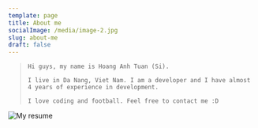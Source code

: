 ```yaml
---
template: page
title: About me
socialImage: /media/image-2.jpg
slug: about-me
draft: false
---
```

> `Hi guys, my name is Hoang Anh Tuan (Si). `
>
> `I live in Da Nang, Viet Nam. I am a developer and I have almost 4 years of experience in development.`
>
> `I love coding and football. Feel free to contact me :D`

![My resume](/media/screen-shot-2020-04-13-at-15.45.52.png "My resume")